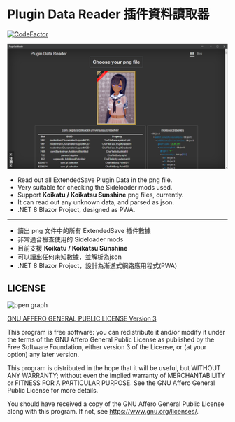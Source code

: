# Plugin Data Reader 插件資料讀取器

[![CodeFactor](https://www.codefactor.io/repository/github/jim60105/plugindatareader/badge/master)](https://www.codefactor.io/repository/github/jim60105/plugindatareader/overview/master)

![image](PluginDataReader/wwwroot/preview.png)

- Read out all ExtendedSave Plugin Data in the png file.
- Very suitable for checking the Sideloader mods used.
- Support **Koikatu / Koikatsu Sunshine** png files, currently.
- It can read out any unknown data, and parsed as json.
- .NET 8 Blazor Project, designed as PWA.

---

- 讀出 png 文件中的所有 ExtendedSave 插件數據
- 非常適合檢查使用的 Sideloader mods
- 目前支援 **Koikatu / Koikatsu Sunshine**
- 可以讀出任何未知數據，並解析為json
- .NET 8 Blazor Project，設計為漸進式網路應用程式(PWA)

## LICENSE

<img src="https://github.com/jim60105/PluginDataReader/assets/16995691/6776d14e-0155-4153-93ba-3aff34ab496d" alt="open graph" width="200" />

[GNU AFFERO GENERAL PUBLIC LICENSE Version 3](./LICENSE)

This program is free software: you can redistribute it and/or modify it under the terms of the GNU Affero General Public License as published by the Free Software Foundation, either version 3 of the License, or (at your option) any later version.

This program is distributed in the hope that it will be useful, but WITHOUT ANY WARRANTY; without even the implied warranty of MERCHANTABILITY or FITNESS FOR A PARTICULAR PURPOSE. See the GNU Affero General Public License for more details.

You should have received a copy of the GNU Affero General Public License along with this program. If not, see <https://www.gnu.org/licenses/>.
